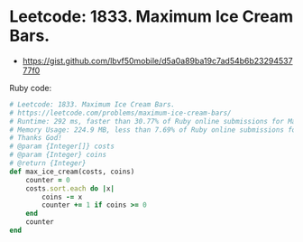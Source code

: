 # Leetcode: 1833. Maximum Ice Cream Bars.

- https://gist.github.com/lbvf50mobile/d5a0a89ba19c7ad54b6b2329453777f0

Ruby code:
```Ruby
# Leetcode: 1833. Maximum Ice Cream Bars.
# https://leetcode.com/problems/maximum-ice-cream-bars/
# Runtime: 292 ms, faster than 30.77% of Ruby online submissions for Maximum Ice Cream Bars.
# Memory Usage: 224.9 MB, less than 7.69% of Ruby online submissions for Maximum Ice Cream Bars.
# Thanks God!
# @param {Integer[]} costs
# @param {Integer} coins
# @return {Integer}
def max_ice_cream(costs, coins)
    counter = 0
    costs.sort.each do |x|
        coins -= x
        counter += 1 if coins >= 0
    end
    counter
end
```

